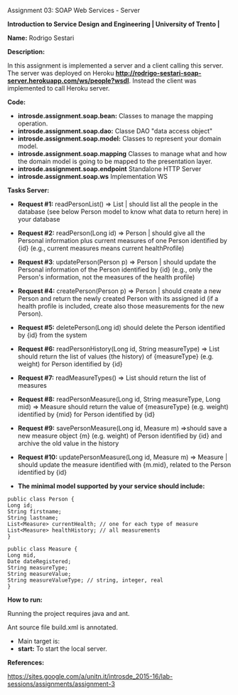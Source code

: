 Assignment 03: SOAP Web Services - Server

**Introduction to Service Design and Engineering | University of Trento |** 

**Name:** Rodrigo Sestari

**Description:**

In this assignment is implemented a server and a client calling this server. 
The server was deployed on Heroku **http://rodrigo-sestari-soap-server.herokuapp.com/ws/people?wsdl**.
Instead the client was implemented to call Heroku server. 




**Code:**


* **introsde.assignment.soap.bean:** Classes to manage the mapping operation.
* **introsde.assignment.soap.dao:** Classe DAO "data access object"
* **introsde.assignment.soap.model:** Classes to represent your domain model.
* **introsde.assignment.soap.mapping** Classes to manage what and how the domain model is going to be mapped to the presentation layer.
* **introsde.assignment.soap.endpoint** Standalone HTTP Server
* **introsde.assignment.soap.ws** Implementation WS





**Tasks Server:**


* **Request #1:** readPersonList() => List | should list all the people in the database (see below Person model to know what data to return here) in your database
* **Request #2:** readPerson(Long id) => Person | should give all the Personal information plus current measures of one Person identified by {id} (e.g., current measures means current healthProfile)
* **Request #3**: updatePerson(Person p) => Person | should update the Personal information of the Person identified by {id} (e.g., only the Person's information, not the measures of the health profile)
* **Request #4:** createPerson(Person p) => Person | should create a new Person and return the newly created Person with its assigned id (if a health profile is included, create also those measurements for the new Person).
* **Request #5:** deletePerson(Long id) should delete the Person identified by {id} from the system
* **Request #6:** readPersonHistory(Long id, String measureType) => List should return the list of values (the history) of {measureType} (e.g. weight) for Person identified by {id}
* **Request #7:** readMeasureTypes() => List should return the list of measures
* **Request #8:**  readPersonMeasure(Long id, String measureType, Long mid) => Measure should return the value of {measureType} (e.g. weight) identified by {mid} for Person identified by {id}
* **Request #9:** savePersonMeasure(Long id, Measure m) =>should save a new measure object {m} (e.g. weight) of Person identified by {id} and archive the old value in the history
* **Request #10:** updatePersonMeasure(Long id, Measure m) => Measure | should update the measure identified with {m.mid}, related to the Person identified by {id}


* **The minimal model supported by your service should include:**
 ```
public class Person {
 Long id;
 String firstname;
 String lastname;
 List<Measure> currentHealth; // one for each type of measure
 List<Measure> healthHistory; // all measurements
}

public class Measure {
 Long mid,
 Date dateRegistered;
 String measureType;
 String measureValue;
 String measureValueType; // string, integer, real
}
```


**How to run:**

Running the project requires java and ant.

Ant source file build.xml is annotated. 
* Main target is: 
* **start:** To start the local server.





**References:**

https://sites.google.com/a/unitn.it/introsde_2015-16/lab-sessions/assignments/assignment-3

